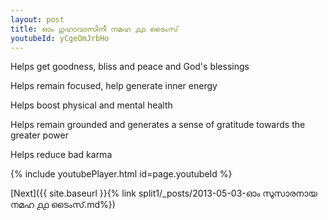 ```yaml
---
layout: post
title: ഓം ഗുഹാവാസിനീ നമഹ ൧൧ ടൈംസ്
youtubeId: yCgeOmJrbHo
---
```

 
 
Helps get goodness, bliss and peace and God's blessings
 
Helps remain focused, help generate inner energy 
 
Helps boost physical and mental health 
 
Helps remain grounded and generates a sense of gratitude towards the greater power 
 
Helps reduce bad karma
 
 
 
 


{% include youtubePlayer.html id=page.youtubeId %}
 
[Next]({{ site.baseurl }}{% link  split1/_posts/2013-05-03-ഓം സുസാരനായ നമഹ ൧൧ ടൈംസ്.md%})
 
